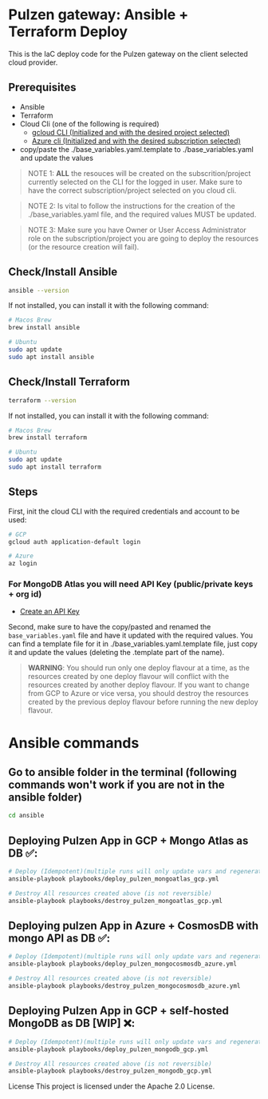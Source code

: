 # Pulzen gateway: Ansible + Terraform Deploy

This is the IaC deploy code for the Pulzen gateway on the client selected cloud provider.

## Prerequisites

- Ansible
- Terraform
- Cloud Cli (one of the following is required)
  - [gcloud CLI (Initialized and with the desired project selected)](https://cloud.google.com/sdk/docs/install)
  - [Azure cli (Initialized and with the desired subscription selected)](https://learn.microsoft.com/en-us/cli/azure/install-azure-cli)
- copy/paste the ./base_variables.yaml.template to ./base_variables.yaml and update the values

> NOTE 1: **ALL** the resouces will be created on the subscrition/project currently selected on the CLI for the logged in user. Make sure to have the correct subscription/project selected on you cloud cli.

> NOTE 2: Is vital to follow the instructions for the creation of the ./base_variables.yaml file, and the required values MUST be updated.

> NOTE 3: Make sure you have Owner or User Access Administrator role on the subscription/project you are going to deploy the resources (or the resource creation will fail).

## Check/Install Ansible

```bash
ansible --version
```

If not installed, you can install it with the following command:

```bash
# Macos Brew
brew install ansible

# Ubuntu
sudo apt update
sudo apt install ansible
```

## Check/Install Terraform

```bash
terraform --version
```

If not installed, you can install it with the following command:

```bash
# Macos Brew
brew install terraform

# Ubuntu
sudo apt update
sudo apt install terraform
```

## Steps

First, init the cloud CLI with the required credentials and account to be used:

```bash
# GCP
gcloud auth application-default login

# Azure
az login
```

### For MongoDB Atlas you will need API Key (public/private keys + org id)

- [Create an API Key](https://www.mongodb.com/docs/atlas/configure-api-access-project/?msockid=1df97124b3fe669d314265e8b247677c#manage-programmatic-access-to-a-project)

Second, make sure to have the copy/pasted and renamed the `base_variables.yaml` file and have it updated with the required values. You can find a template file for it in ./base_variables.yaml.template file, just copy it and update the values (deleting the .template part of the name).

> **WARNING**: You should run only one deploy flavour at a time, as the resources created by one deploy flavour will conflict with the resources created by another deploy flavour. If you want to change from GCP to Azure or vice versa, you should destroy the resources created by the previous deploy flavour before running the new deploy flavour.

# Ansible commands

## Go to ansible folder in the terminal (following commands won't work if you are not in the ansible folder)

```bash
cd ansible
```

## Deploying Pulzen App in GCP + Mongo Atlas as DB ✅:

```bash
# Deploy (Idempotent)(multiple runs will only update vars and regenerate db password)
ansible-playbook playbooks/deploy_pulzen_mongoatlas_gcp.yml

# Destroy All resources created above (is not reversible)
ansible-playbook playbooks/destroy_pulzen_mongoatlas_gcp.yml
```

## Deploying pulzen App in Azure + CosmosDB with mongo API as DB ✅:

```bash
# Deploy (Idempotent)(multiple runs will only update vars and regenerate db password)
ansible-playbook playbooks/deploy_pulzen_mongocosmosdb_azure.yml

# Destroy All resources created above (is not reversible)
ansible-playbook playbooks/destroy_pulzen_mongocosmosdb_azure.yml
```

## Deploying Pulzen App in GCP + self-hosted MongoDB as DB [WIP] ❌:

```bash
# Deploy (Idempotent)(multiple runs will only update vars and regenerate db password)
ansible-playbook playbooks/deploy_pulzen_mongodb_gcp.yml

# Destroy All resources created above (is not reversible)
ansible-playbook playbooks/destroy_pulzen_mongodb_gcp.yml
```

License
This project is licensed under the Apache 2.0 License.


